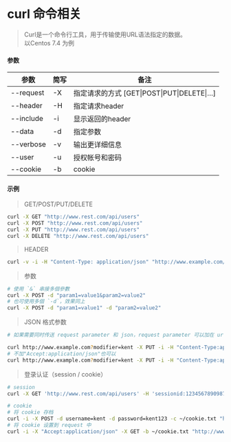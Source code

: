 # curl 命令相关

> Curl是一个命令行工具，用于传输使用URL语法指定的数据。  
> 以Centos 7.4 为例  

#### 参数

|  参数  |  简写  |  备注  |
|-------|--------|-------|
| --request | -X | 指定请求的方式 &#91;GET&#124;POST&#124;PUT&#124;DELETE&#124;…&#93; |
| --header | -H | 指定请求header |
| --include | -i | 显示返回的header |
| --data | -d | 指定参数  |
| --verbose | -v | 输出更详细信息 |
| --user | -u | 授权帐号和密码 |
| --cookie | -b | cookie  |

#### 示例

> GET/POST/PUT/DELETE  

```bash
curl -X GET "http://www.rest.com/api/users"
curl -X POST "http://www.rest.com/api/users"
curl -X PUT "http://www.rest.com/api/users"
curl -X DELETE "http://www.rest.com/api/users"
```

> HEADER  

```bash
curl -v -i -H "Content-Type: application/json" "http://www.example.com/users"
```

> 参数  

```bash
# 使用 `&` 串接多個參數
curl -X POST -d "param1=value1&param2=value2"
# 也可使用多個 `-d`，效果同上
curl -X POST -d "param1=value1" -d "param2=value2"
```

> JSON 格式参数  

```bash
# 如果需要同时传送 request parameter 和 json，request parameter 可以加在 url 后面，json 参数放入 -d 的参数，header 要加入 "Content-Type:application/json"

curl http://www.example.com?modifier=kent -X PUT -i -H "Content-Type:application/json" -H "Accept:application/json" -d '{"boolean" : false, "foo" : "bar"}'
# 不加"Accept:application/json"也可以
curl http://www.example.com?modifier=kent -X PUT -i -H "Content-Type:application/json" -d '{"boolean" : false, "foo" : "bar"}'
```

> 登录认证（session / cookie）  

```bash
# session
curl -X GET 'http://www.rest.com/api/users' -H 'sessionid:1234567890987654321'

# cookie
# 将 cookie 存档
curl -i -X POST -d username=kent -d password=kent123 -c ~/cookie.txt "http://www.rest.com/auth"
# 将 cookie 设置到 request 中 
curl -i -X "Accept:application/json" -X GET -b ~/cookie.txt "http://www.rest.com/users/1"
```
